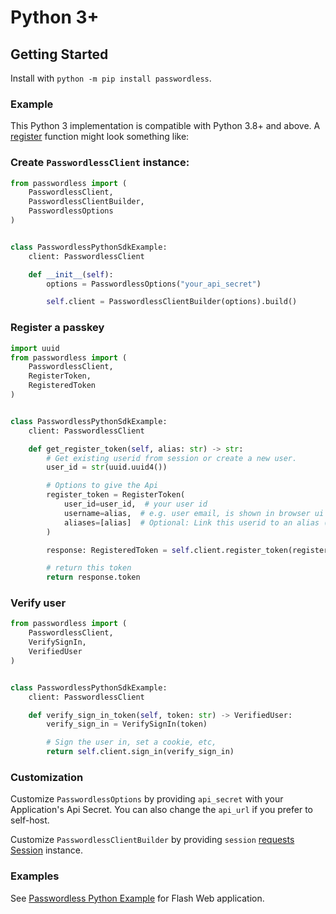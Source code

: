 # Python 3+

## Getting Started 

Install with `python -m pip install passwordless`.

### Example

This Python 3 implementation is compatible with Python 3.8+ and above. A [register](../api#register-token) function might look something like:

### Create `PasswordlessClient` instance:

```python
from passwordless import (
    PasswordlessClient,
    PasswordlessClientBuilder,
    PasswordlessOptions
)


class PasswordlessPythonSdkExample:
    client: PasswordlessClient

    def __init__(self):
        options = PasswordlessOptions("your_api_secret")

        self.client = PasswordlessClientBuilder(options).build()

```

### Register a passkey

```python
import uuid
from passwordless import (
    PasswordlessClient,
    RegisterToken,
    RegisteredToken
)


class PasswordlessPythonSdkExample:
    client: PasswordlessClient

    def get_register_token(self, alias: str) -> str:
        # Get existing userid from session or create a new user.
        user_id = str(uuid.uuid4())

        # Options to give the Api
        register_token = RegisterToken(
            user_id=user_id,  # your user id
            username=alias,  # e.g. user email, is shown in browser ui
            aliases=[alias]  # Optional: Link this userid to an alias (e.g. email)
        )

        response: RegisteredToken = self.client.register_token(register_token)

        # return this token
        return response.token
```

### Verify user

```python
from passwordless import (
    PasswordlessClient,
    VerifySignIn,
    VerifiedUser
)


class PasswordlessPythonSdkExample:
    client: PasswordlessClient

    def verify_sign_in_token(self, token: str) -> VerifiedUser:
        verify_sign_in = VerifySignIn(token)

        # Sign the user in, set a cookie, etc,
        return self.client.sign_in(verify_sign_in)
```

### Customization

Customize `PasswordlessOptions` by providing `api_secret` with your Application's Api Secret.
You can also change the `api_url` if you prefer to self-host.

Customize `PasswordlessClientBuilder` by providing `session` [requests Session](https://requests.readthedocs.io/en/latest/) instance.

### Examples

See [Passwordless Python Example](https://github.com/passwordless/passwordless-python/tree/main/examples/flask) for Flash Web application.
